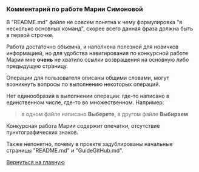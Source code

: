 ### Комментарий по работе Марии Симоновой

В "README.md" файле не совсем понятна к чему формулировка "в несколько основных команд", скорее всего данная фраза должна быть в первой строчке.

Работа достаточно объемна, и наполнена полезной для новичков информацией, но для удобства навигирования по конкурсной работе Марии мне **очень** не хватило ссылки возвращения на основную либо предыдущую страницу.

Операции для пользователя описаны общими словами, могут возникнуть вопросы по выполнению некоторых операций.

Нет единообразия в выполнении операции: где-то написано в единственном числе, где-то во множественном.
Например:
> в одном файле написано **Выберете**, в другом файле **Выбираем**

Конкурсная работа Марии содержит опечатки, отсутствие пунктографических знаков.

Также непонятно, почему в проекте задублированы начальные страницы "README.md" и "GuideGitHub.md".

[Вернуться на главную ](Reviews_for_TW.md "Возврат на главную страницу") 